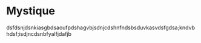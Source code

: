 # Mystique
dsfdsnjdsnkiasgbdsaoufpdshagvbjsdnjcdshnfndsbsduvkasvdsfgdsa;kndvbhdsf;isdjncdsnbfyalfjdafjb
